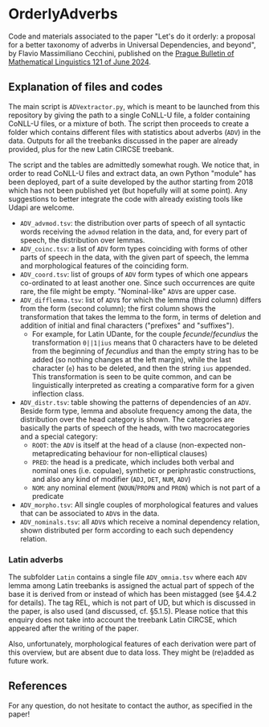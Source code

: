 # OrderlyAdverbs

Code and materials associated to the paper "Let's do it orderly: a proposal for a better taxonomy of adverbs in Universal Dependencies, and beyond", by Flavio Massimiliano Cecchini, published on the [Prague Bulletin of Mathematical Linguistics 121 of June 2024](https://ufal.mff.cuni.cz/pbml/121).

## Explanation of files and codes 

The main script is `ADVextractor.py`, which is meant to be launched from this repository by giving the path to a single CoNLL-U file, a folder containing CoNLL-U files, or a mixture of both. The script then proceeds to create a folder which contains different files with statistics about adverbs (`ADV`) in the data. Outputs for all the treebanks discussed in the paper are already provided, plus for the new Latin CIRCSE treebank. 

The script and the tables are admittedly somewhat rough. We notice that, in order to read CoNLL-U files and extract data, an own Python "module" has been deployed, part of a suite developed by the author starting from 2018 which has not been published yet (but hopefully will at some point). Any suggestions to better integrate the code with already existing tools like Udapi are welcome.  

* `ADV_advmod.tsv`: the distribution over parts of speech of all syntactic words receiving the `advmod` relation in the data, and, for every part of speech, the distribution over lemmas.
* `ADV_coinc.tsv`: a list of `ADV` form types coinciding with forms of other parts of speech in the data, with the given part of speech, the lemma and morphological features of the coinciding form.
* `ADV_coord.tsv`: list of groups of `ADV` form types of which one appears co-ordinated to at least another one. Since such occurrences are quite rare, the file might be empty. "Nominal-like" `ADV`s are upper case. 
* `ADV_difflemma.tsv`: list of `ADV`s for which the lemma (third column) differs from the form (second column); the first column shows the transformation that takes the lemma to the form, in terms of deletion and addition of initial and final characters ("prefixes" and "suffixes"). 
    * For example, for Latin UDante, for the couple *fecunde*/*fecundius* the transformation `0||1|ius` means that 0 characters have to be deleted from the beginning of *fecundius* and than the empty string has to be added (so nothing changes at the left margin), while the last character (`e`) has to be deleted, and then the string `ius` appended. This transformation is seen to be quite common, and can be linguistically interpreted as creating a comparative form for a given inflection class. 
* `ADV_distr.tsv`: table showing the patterns of dependencies of an `ADV`. Beside form type, lemma and absolute frequency among the data, the distribution over the head category is shown. The categories are basically the parts of speech of the heads, with two macrocategories and a special category:
    * `ROOT`: the `ADV` is itself at the head of a clause (non-expected non-metapredicating behaviour for non-elliptical clauses) 
    * `PRED`: the head is a predicate, which includes both verbal and nominal ones (i.e. copulae), synthetic or periphrastic constructions, and also any kind of modifier (`ADJ`, `DET`, `NUM`, `ADV`)
    * `NOM`: any nominal element (`NOUN`/`PROPN` and `PRON`) which is not part of a predicate
* `ADV_morpho.tsv`: All single couples of morphological features and values that can be associated to `ADV`s in the data.
* `ADV_nominals.tsv`: all `ADV`s which receive a nominal dependency relation, shown distributed per form according to each such dependency relation.

### Latin adverbs

The subfolder `Latin` contains a single file `ADV_omnia.tsv` where each `ADV` lemma among Latin treebanks is assigned the actual part of sppech of the base it is derived from or instead of which has been mistagged (see §4.4.2 for details). The tag REL, which is not part of UD, but which is discussed in the paper, is also used (and discussed, cf. §5.1.5). Please notice that this enquiry does not take into account the treebank Latin CIRCSE, which appeared after the writing of the paper. 

Also, unfortunately, morphological features of each derivation were part of this overview, but are absent due to data loss. They might be (re)added as future work.

## References

For any question, do not hesitate to contact the author, as specified in the paper!